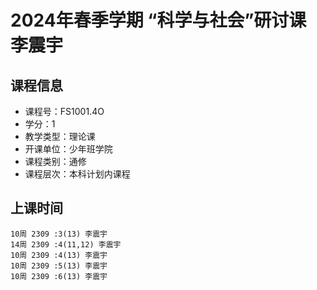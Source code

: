 # 2024年春季学期 “科学与社会”研讨课 李震宇






## 课程信息

- 课程号：FS1001.4O
- 学分：1
- 教学类型：理论课
- 开课单位：少年班学院
- 课程类别：通修
- 课程层次：本科计划内课程

## 上课时间

```
10周 2309 :3(13) 李震宇
14周 2309 :4(11,12) 李震宇
10周 2309 :4(13) 李震宇
10周 2309 :5(13) 李震宇
10周 2309 :6(13) 李震宇
```

